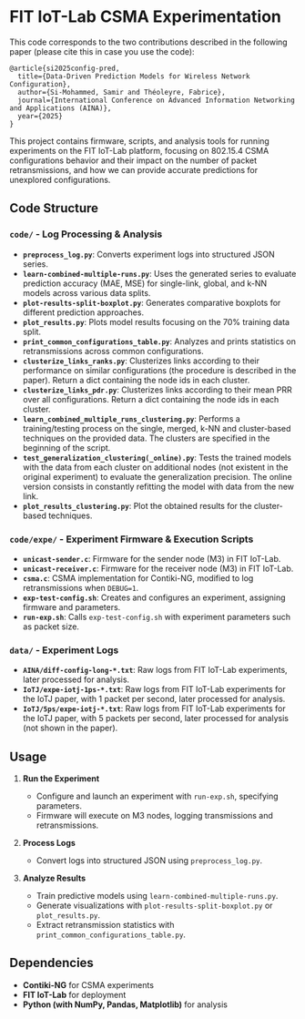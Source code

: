 # FIT IoT-Lab CSMA Experimentation

This code corresponds to the two contributions described in the following paper (please cite this in case you use the code):

```
@article{si2025config-pred,
  title={Data-Driven Prediction Models for Wireless Network Configuration},
  author={Si-Mohammed, Samir and Théoleyre, Fabrice},
  journal={International Conference on Advanced Information Networking and Applications (AINA)},
  year={2025}
}
```

This project contains firmware, scripts, and analysis tools for running experiments on the FIT IoT-Lab platform, focusing on 802.15.4 CSMA configurations behavior and their impact on the number of packet retransmissions, and how we can provide accurate predictions for unexplored configurations.

## Code Structure

### `code/` - Log Processing & Analysis

- **`preprocess_log.py`**: Converts experiment logs into structured JSON series.
- **`learn-combined-multiple-runs.py`**: Uses the generated series to evaluate prediction accuracy (MAE, MSE) for single-link, global, and k-NN models across various data splits.
- **`plot-results-split-boxplot.py`**: Generates comparative boxplots for different prediction approaches.
- **`plot_results.py`**: Plots model results focusing on the 70% training data split.
- **`print_common_configurations_table.py`**: Analyzes and prints statistics on retransmissions across common configurations.
- **`clusterize_links_ranks.py`**: Clusterizes links according to their performance on similar configurations (the procedure is described in the paper). Return a dict containing the node ids in each cluster.
- **`clusterize_links_pdr.py`**: Clusterizes links according to their mean PRR over all configurations. Return a dict containing the node ids in each cluster.
- **`learn_combined_multiple_runs_clustering.py`**: Performs a training/testing process on the single, merged, k-NN and cluster-based techniques on the provided data. The clusters are specified in the beginning of the script.
- **`test_generalization_clustering(_online).py`**: Tests the trained models with the data from each cluster on additional nodes (not existent in the original experiment) to evaluate the generalization precision. The online version consists in constantly refitting the model with data from the new link.
- **`plot_results_clustering.py`**: Plot the obtained results for the cluster-based techniques.


### `code/expe/` - Experiment Firmware & Execution Scripts

- **`unicast-sender.c`**: Firmware for the sender node (M3) in FIT IoT-Lab.
- **`unicast-receiver.c`**: Firmware for the receiver node (M3) in FIT IoT-Lab.
- **`csma.c`**: CSMA implementation for Contiki-NG, modified to log retransmissions when `DEBUG=1`.
- **`exp-test-config.sh`**: Creates and configures an experiment, assigning firmware and parameters.
- **`run-exp.sh`**: Calls `exp-test-config.sh` with experiment parameters such as packet size.

### `data/` - Experiment Logs

- **`AINA/diff-config-long-*.txt`**: Raw logs from FIT IoT-Lab experiments, later processed for analysis.
- **`IoTJ/expe-iotj-1ps-*.txt`**: Raw logs from FIT IoT-Lab experiments for the IoTJ paper, with 1 packet per second, later processed for analysis.
- **`IoTJ/5ps/expe-iotj-*.txt`**: Raw logs from FIT IoT-Lab experiments for the IoTJ paper, with 5 packets per second, later processed for analysis (not shown in the paper).


## Usage

1. **Run the Experiment**  
   - Configure and launch an experiment with `run-exp.sh`, specifying parameters.
   - Firmware will execute on M3 nodes, logging transmissions and retransmissions.

2. **Process Logs**  
   - Convert logs into structured JSON using `preprocess_log.py`.

3. **Analyze Results**  
   - Train predictive models using `learn-combined-multiple-runs.py`.
   - Generate visualizations with `plot-results-split-boxplot.py` or `plot_results.py`.
   - Extract retransmission statistics with `print_common_configurations_table.py`.

## Dependencies

- **Contiki-NG** for CSMA experiments
- **FIT IoT-Lab** for deployment
- **Python (with NumPy, Pandas, Matplotlib)** for analysis